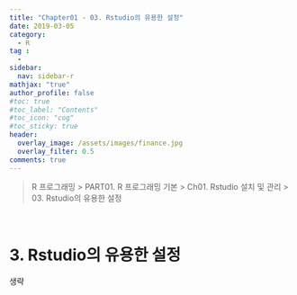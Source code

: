 ```yaml
---
title: "Chapter01 - 03. Rstudio의 유용한 설정"
date: 2019-03-05
category:
  - R
tag :
  -
sidebar:
  nav: sidebar-r
mathjax: "true"
author_profile: false
#toc: true
#toc_label: "Contents"
#toc_icon: "cog"
#toc_sticky: true
header:
  overlay_image: /assets/images/finance.jpg
  overlay_filter: 0.5
comments: true
---
```

> R 프로그래밍 > PART01. R 프로그래밍 기본 > Ch01. Rstudio 설치 및 관리 > 03. Rstudio의 유용한 설정

<br>

# 3. Rstudio의 유용한 설정

생략
